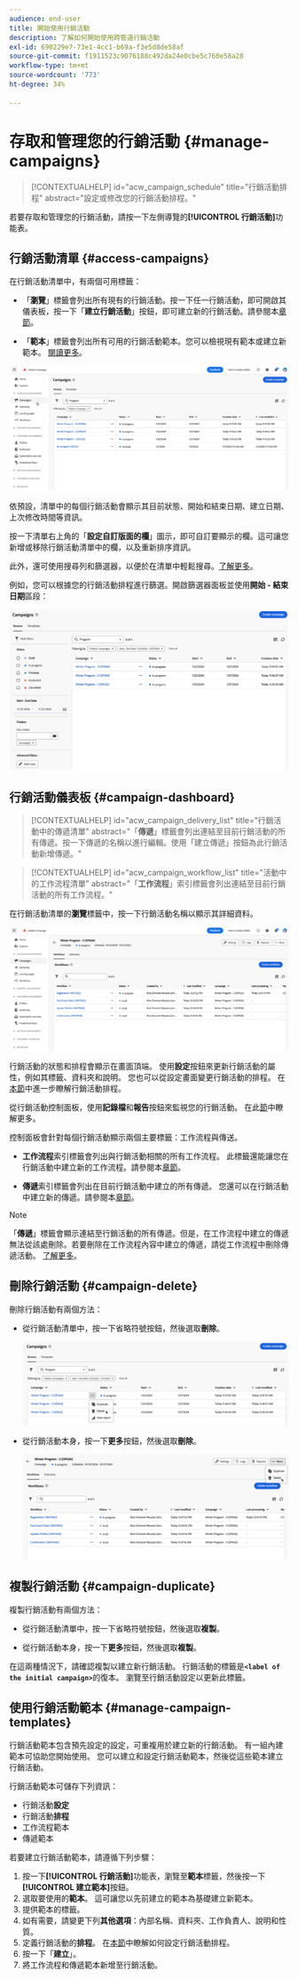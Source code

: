 ```yaml
---
audience: end-user
title: 開始使用行銷活動
description: 了解如何開始使用跨管道行銷活動
exl-id: 690229e7-73e1-4cc1-b69a-f3e5d8de58af
source-git-commit: f1911523c9076188c492da24e0cbe5c760e58a28
workflow-type: tm+mt
source-wordcount: '773'
ht-degree: 34%

---
```


# 存取和管理您的行銷活動 {#manage-campaigns}

>[!CONTEXTUALHELP]
>id="acw_campaign_schedule"
>title="行銷活動排程"
>abstract="設定或修改您的行銷活動排程。"

若要存取和管理您的行銷活動，請按一下左側導覽的&#x200B;**[!UICONTROL 行銷活動]**&#x200B;功能表。

## 行銷活動清單 {#access-campaigns}

在行銷活動清單中，有兩個可用標籤：

* 「**瀏覽**」標籤會列出所有現有的行銷活動。按一下任一行銷活動，即可開啟其儀表板，按一下「**建立行銷活動**」按鈕，即可建立新的行銷活動。請參閱本[章節](create-campaigns.md#create-campaigns)。

* 「**範本**」標籤會列出所有可用的行銷活動範本。您可以檢視現有範本或建立新範本。 [閱讀更多](#manage-campaign-templates)。

![說明：行銷活動清單畫面顯示[瀏覽]和[範本]索引標籤，以及建立或檢視行銷活動的選項](assets/campaign-list.png)

依預設，清單中的每個行銷活動會顯示其目前狀態、開始和結束日期、建立日期、上次修改時間等資訊。

按一下清單右上角的「**設定自訂版面的欄**」圖示，即可自訂要顯示的欄。這可讓您新增或移除行銷活動清單中的欄，以及重新排序資訊。

此外，還可使用搜尋列和篩選器，以便於在清單中輕鬆搜尋。[了解更多](../get-started/user-interface.md#list-screens)。

例如，您可以根據您的行銷活動排程進行篩選。開啟篩選器面板並使用&#x200B;**開始 - 結束日期**&#x200B;區段：

![說明：此篩選器面板顯示依開始和結束日期篩選行銷活動的選項](assets/campaign-filter-on-dates.png)

## 行銷活動儀表板 {#campaign-dashboard}

>[!CONTEXTUALHELP]
>id="acw_campaign_delivery_list"
>title="行銷活動中的傳遞清單"
>abstract="「**傳遞**」標籤會列出連結至目前行銷活動的所有傳遞。按一下傳遞的名稱以進行編輯。使用「建立傳遞」按鈕為此行銷活動新增傳遞。"

>[!CONTEXTUALHELP]
>id="acw_campaign_workflow_list"
>title="活動中的工作流程清單"
>abstract="「**工作流程**」索引標籤會列出連結至目前行銷活動的所有工作流程。"

在行銷活動清單的&#x200B;**瀏覽**&#x200B;標籤中，按一下行銷活動名稱以顯示其詳細資料。

![說明：此行銷活動儀表板畫面顯示工作流程和傳遞的狀態、排程和標籤](assets/campaign-dashboard.png)

行銷活動的狀態和排程會顯示在畫面頂端。 使用&#x200B;**設定**&#x200B;按鈕來更新行銷活動的屬性，例如其標籤、資料夾和說明。 您也可以從設定畫面變更行銷活動的排程。 在[本節](create-campaigns.md#campaign-schedule)中進一步瞭解行銷活動排程。

從行銷活動控制面板，使用&#x200B;**記錄檔**&#x200B;和&#x200B;**報告**&#x200B;按鈕來監視您的行銷活動。 在此[節](create-campaigns.md#create-campaigns)中瞭解更多。

控制面板會針對每個行銷活動顯示兩個主要標籤：工作流程與傳送。

* **工作流程**&#x200B;索引標籤會列出與行銷活動相關的所有工作流程。 此標籤還能讓您在行銷活動中建立新的工作流程。請參閱本[章節](create-campaigns.md#create-campaigns)。

* **傳遞**&#x200B;索引標籤會列出在目前行銷活動中建立的所有傳遞。 您還可以在行銷活動中建立新的傳遞。請參閱本[章節](create-campaigns.md#create-campaigns)。

>[!NOTE]
>
>「**傳遞**」標籤會顯示連結至行銷活動的所有傳遞。但是，在工作流程中建立的傳遞無法從該處刪除。若要刪除在工作流程內容中建立的傳遞，請從工作流程中刪除傳遞活動。 [了解更多](../msg/gs-messages.md#delivery-delete)。

## 刪除行銷活動 {#campaign-delete}

刪除行銷活動有兩個方法：

* 從行銷活動清單中，按一下省略符號按鈕，然後選取&#x200B;**刪除**。

  ![說明：顯示省略符號按鈕與刪除選項的促銷活動清單畫面](assets/delete-a-campaign-from-list.png)

* 從行銷活動本身，按一下&#x200B;**更多**&#x200B;按鈕，然後選取&#x200B;**刪除**。

  ![說明：顯示[更多]按鈕和[刪除]選項的行銷活動儀表板畫面](assets/delete-a-campaign-from-dashboard.png)

## 複製行銷活動 {#campaign-duplicate}

複製行銷活動有兩個方法：

* 從行銷活動清單中，按一下省略符號按鈕，然後選取&#x200B;**複製**。

* 從行銷活動本身，按一下&#x200B;**更多**&#x200B;按鈕，然後選取&#x200B;**複製**。

在這兩種情況下，請確認複製以建立新行銷活動。 行銷活動的標籤是&#x200B;**`<label of the initial campaign>`**&#x200B;的復本。 瀏覽至行銷活動設定以更新此標籤。

## 使用行銷活動範本 {#manage-campaign-templates}

行銷活動範本包含預先設定的設定，可重複用於建立新的行銷活動。 有一組內建範本可協助您開始使用。 您可以建立和設定行銷活動範本，然後從這些範本建立行銷活動。

行銷活動範本可儲存下列資訊：

* 行銷活動&#x200B;**設定**
* 行銷活動&#x200B;**排程**
* 工作流程範本
* 傳遞範本

若要建立行銷活動範本，請遵循下列步驟：

1. 按一下&#x200B;**[!UICONTROL 行銷活動]**&#x200B;功能表，瀏覽至&#x200B;**範本**&#x200B;標籤，然後按一下&#x200B;**[!UICONTROL 建立範本]**&#x200B;按鈕。
1. 選取要使用的&#x200B;**範本**。 這可讓您以先前建立的範本為基礎建立新範本。
1. 提供範本的標籤。
1. 如有需要，請變更下列&#x200B;**其他選項**：內部名稱、資料夾、工作負責人、說明和性質。
1. 定義行銷活動的&#x200B;**排程**。 在[本節](create-campaigns.md#campaign-schedule)中瞭解如何設定行銷活動排程。
1. 按一下「**建立**」。
1. 將工作流程和傳遞範本新增至行銷活動。